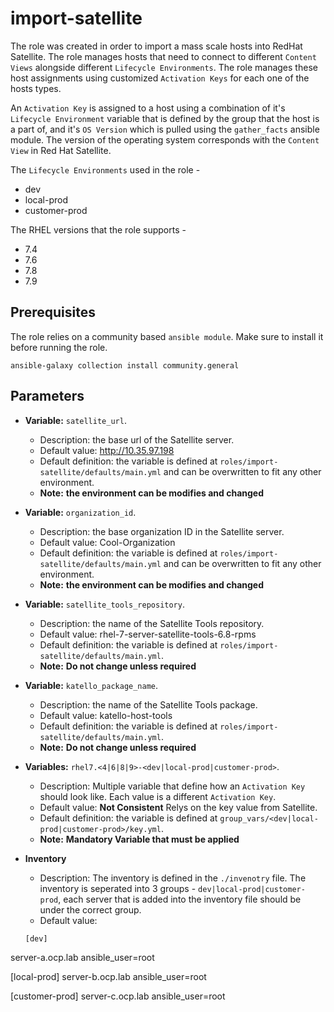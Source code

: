 import-satellite
================

The role was created in order to import a mass scale hosts into RedHat Satellite. The role manages hosts that need to connect to different `Content Views` alongside different `Lifecycle Environments`. The role manages these host assignments using customized `Activation Keys` for each one of the hosts types.

An `Activation Key` is assigned to a host using a combination of it's `Lifecycle Environment` variable that is defined by the group that the host is a part of, and it's `OS Version` which is pulled using the `gather_facts` ansible module. The version of the operating system corresponds with the `Content View` in Red Hat Satellite.

The `Lifecycle Environments` used in the role -
- dev
- local-prod
- customer-prod

The RHEL versions that the role supports -
- 7.4
- 7.6
- 7.8
- 7.9

Prerequisites
-------------

The role relies on a community based `ansible module`. Make sure to install it before running the role.
```
ansible-galaxy collection install community.general
```

Parameters
---------
- **Variable:** `satellite_url`.
  - Description: the base url of the Satellite server.
  - Default value: http://10.35.97.198
  - Default definition: the variable is defined at `roles/import-satellite/defaults/main.yml` and can be overwritten to fit any other environment.
  - **Note:** **the environment can be modifies and changed**

- **Variable:** `organization_id`.
  - Description: the base organization ID in the Satellite server.
  - Default value: Cool-Organization
  - Default definition: the variable is defined at `roles/import-satellite/defaults/main.yml` and can be overwritten to fit any other environment.
  - **Note:** **the environment can be modifies and changed**
  
- **Variable:** `satellite_tools_repository`.
  - Description: the name of the Satellite Tools repository.
  - Default value: rhel-7-server-satellite-tools-6.8-rpms
  - Default definition: the variable is defined at `roles/import-satellite/defaults/main.yml`.
  - **Note:** **Do not change unless required**
  
- **Variable:** `katello_package_name`.
  - Description: the name of the Satellite Tools package.
  - Default value: katello-host-tools
  - Default definition: the variable is defined at `roles/import-satellite/defaults/main.yml`.
  - **Note:** **Do not change unless required**
  
- **Variables:** `rhel7.<4|6|8|9>-<dev|local-prod|customer-prod>`.
  - Description: Multiple variable that define how an `Activation Key` should look like. Each value is a different `Activation Key`.
  - Default value: **Not Consistent** Relys on the key value from Satellite.
  - Default definition: the variable is defined at `group_vars/<dev|local-prod|customer-prod>/key.yml`.
  - **Note:** **Mandatory Variable that must be applied**

- **Inventory**
  - Description: The inventory is defined in the `./invenotry` file. The inventory is seperated into 3 groups - `dev|local-prod|customer-prod`, each server that is added into the inventory file should be under the correct group.
  - Default value:
  ```
  [dev]
server-a.ocp.lab ansible_user=root

[local-prod]
server-b.ocp.lab ansible_user=root

[customer-prod]
server-c.ocp.lab ansible_user=root
  ```


